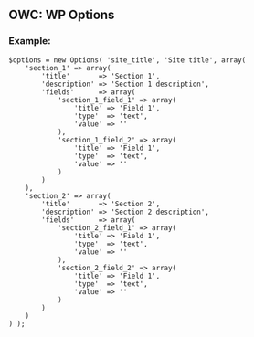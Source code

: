 ## OWC: WP Options

### Example:

	$options = new Options( 'site_title', 'Site title', array(
		'section_1' => array(
			'title'       => 'Section 1',
			'description' => 'Section 1 description',
			'fields'      => array(
				'section_1_field_1' => array(
					'title' => 'Field 1',
					'type'  => 'text',
					'value' => ''
				),
				'section_1_field_2' => array(
					'title' => 'Field 1',
					'type'  => 'text',
					'value' => ''
				)
			)
		),
		'section_2' => array(
			'title'       => 'Section 2',
			'description' => 'Section 2 description',
			'fields'      => array(
				'section_2_field_1' => array(
					'title' => 'Field 1',
					'type'  => 'text',
					'value' => ''
				),
				'section_2_field_2' => array(
					'title' => 'Field 1',
					'type'  => 'text',
					'value' => ''
				)
			)
		)
	) );